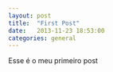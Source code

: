 ```yaml
---
layout: post
title:  "First Post"
date:   2013-11-23 18:53:00
categories: general
---
```


Esse é o meu primeiro post